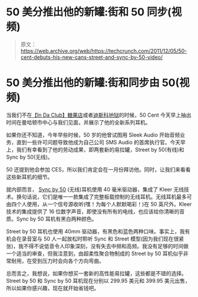 # 50 美分推出他的新罐:街和 50 同步(视频)

> 原文：<https://web.archive.org/web/https://techcrunch.com/2011/12/05/50-cent-debuts-his-new-cans-street-and-sync-by-50-video/>

# 50 美分推出他的新罐:街和同步由 50(视频)

当我们不在[【In Da Club】](https://web.archive.org/web/20221126232106/http://www.youtube.com/watch?v=5qm8PH4xAss)[糖果店](https://web.archive.org/web/20221126232106/http://www.youtube.com/watch?v=SRcnnId15BA&ob=av2e)或者[迪斯科地狱](https://web.archive.org/web/20221126232106/http://www.youtube.com/watch?v=GNqYWkiBHHw&ob=av2e)的时候，50 Cent 今天早上抽出时间在曼哈顿市中心与我们见面，并展示了他的全新系列耳机。

如果你还不知道，今年早些时候，50 岁的他曾试图用 Sleek Audio 开始音频业务，直到一些许可问题导致他成为自己公司 SMS Audio 的首席执行官。今天早上，我们有幸看到了他的劳动成果，即两套新的易拉罐，Street by 50(有线)和 Sync by 50(无线)。

50 还提到他会参加 CES，所以我们肯定会在一月份拜访他。同时，让我们来看看这些新耳机的细节。

就内部而言， [Sync by 50](https://web.archive.org/web/20221126232106/https://beta.techcrunch.com/2011/09/29/sync-by-50/) (无线)耳机使用 40 毫米驱动器，集成了 Kleer 无线技术。换句话说，它们是唯一一款集成了完整板载控制的无线耳机。无线耳机最多可由四个人使用，从一个信号源收听(嘿！为每个人默默喝彩！)在 50 英尺外。Kleer 技术的集成提供了 16 位数字声音，即使没有所有的电线，也应该给你清晰的音质。Sync by 50 耳机有黑白两种颜色。

Street by 50 耳机也使用 40mm 驱动器，有黑色和蓝色两种口味。事实上，我有机会在录音室与 50 人一起放松时聆听 Sync 和 Street 模型(因为我们现在很紧张)，我不得不说低音令人印象深刻，没有失去中频和高频。我没有足够的时间做一个适当的审查，但我注意到，由超柔性聚合物制成的 Street by 50 耳机似乎非常耐用，在受到压力时会向各个方向弯曲。

总而言之，我想说，如果你想买一套新的高性能易拉罐，这些都是不错的选择。Street by 50 和 Sync by 50 耳机现在分别以 299.95 美元和 399.95 美元出售，所以如果你感兴趣，现在就开始省钱吧。